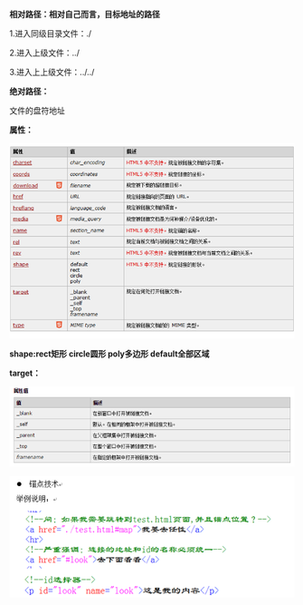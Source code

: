  


**相对路径：相对自己而言，目标地址的路径**

1.进入同级目录文件：./

2.进入上级文件：../

3.进入上上级文件：../../



**绝对路径：**

文件的盘符地址



**属性：**

![](img/Language/HTML/a/32959f01-3fdd-4b14-b2dd-e59588716391.png)

**shape:rect矩形 circle圆形 poly多边形 default全部区域**

**target：**

![](img/Language/HTML/a/540500.png)

![](img/Language/HTML/a/17762718.png)

